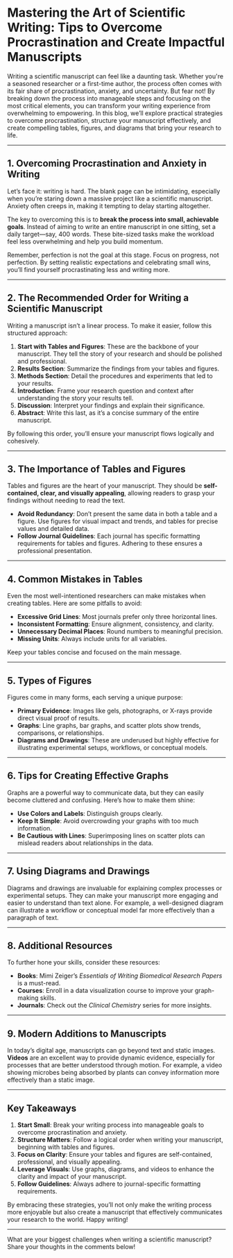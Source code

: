 # Mastering the Art of Scientific Writing: Tips to Overcome Procrastination and Create Impactful Manuscripts  

Writing a scientific manuscript can feel like a daunting task. Whether you're a seasoned researcher or a first-time author, the process often comes with its fair share of procrastination, anxiety, and uncertainty. But fear not! By breaking down the process into manageable steps and focusing on the most critical elements, you can transform your writing experience from overwhelming to empowering. In this blog, we’ll explore practical strategies to overcome procrastination, structure your manuscript effectively, and create compelling tables, figures, and diagrams that bring your research to life.  

---

## **1. Overcoming Procrastination and Anxiety in Writing**  

Let’s face it: writing is hard. The blank page can be intimidating, especially when you’re staring down a massive project like a scientific manuscript. Anxiety often creeps in, making it tempting to delay starting altogether.  

The key to overcoming this is to **break the process into small, achievable goals**. Instead of aiming to write an entire manuscript in one sitting, set a daily target—say, 400 words. These bite-sized tasks make the workload feel less overwhelming and help you build momentum.  

Remember, perfection is not the goal at this stage. Focus on progress, not perfection. By setting realistic expectations and celebrating small wins, you’ll find yourself procrastinating less and writing more.  

---

## **2. The Recommended Order for Writing a Scientific Manuscript**  

Writing a manuscript isn’t a linear process. To make it easier, follow this structured approach:  

1. **Start with Tables and Figures**: These are the backbone of your manuscript. They tell the story of your research and should be polished and professional.  
2. **Results Section**: Summarize the findings from your tables and figures.  
3. **Methods Section**: Detail the procedures and experiments that led to your results.  
4. **Introduction**: Frame your research question and context after understanding the story your results tell.  
5. **Discussion**: Interpret your findings and explain their significance.  
6. **Abstract**: Write this last, as it’s a concise summary of the entire manuscript.  

By following this order, you’ll ensure your manuscript flows logically and cohesively.  

---

## **3. The Importance of Tables and Figures**  

Tables and figures are the heart of your manuscript. They should be **self-contained, clear, and visually appealing**, allowing readers to grasp your findings without needing to read the text.  

- **Avoid Redundancy**: Don’t present the same data in both a table and a figure. Use figures for visual impact and trends, and tables for precise values and detailed data.  
- **Follow Journal Guidelines**: Each journal has specific formatting requirements for tables and figures. Adhering to these ensures a professional presentation.  

---

## **4. Common Mistakes in Tables**  

Even the most well-intentioned researchers can make mistakes when creating tables. Here are some pitfalls to avoid:  

- **Excessive Grid Lines**: Most journals prefer only three horizontal lines.  
- **Inconsistent Formatting**: Ensure alignment, consistency, and clarity.  
- **Unnecessary Decimal Places**: Round numbers to meaningful precision.  
- **Missing Units**: Always include units for all variables.  

Keep your tables concise and focused on the main message.  

---

## **5. Types of Figures**  

Figures come in many forms, each serving a unique purpose:  

- **Primary Evidence**: Images like gels, photographs, or X-rays provide direct visual proof of results.  
- **Graphs**: Line graphs, bar graphs, and scatter plots show trends, comparisons, or relationships.  
- **Diagrams and Drawings**: These are underused but highly effective for illustrating experimental setups, workflows, or conceptual models.  

---

## **6. Tips for Creating Effective Graphs**  

Graphs are a powerful way to communicate data, but they can easily become cluttered and confusing. Here’s how to make them shine:  

- **Use Colors and Labels**: Distinguish groups clearly.  
- **Keep It Simple**: Avoid overcrowding your graphs with too much information.  
- **Be Cautious with Lines**: Superimposing lines on scatter plots can mislead readers about relationships in the data.  

---

## **7. Using Diagrams and Drawings**  

Diagrams and drawings are invaluable for explaining complex processes or experimental setups. They can make your manuscript more engaging and easier to understand than text alone. For example, a well-designed diagram can illustrate a workflow or conceptual model far more effectively than a paragraph of text.  

---

## **8. Additional Resources**  

To further hone your skills, consider these resources:  

- **Books**: Mimi Zeiger’s *Essentials of Writing Biomedical Research Papers* is a must-read.  
- **Courses**: Enroll in a data visualization course to improve your graph-making skills.  
- **Journals**: Check out the *Clinical Chemistry* series for more insights.  

---

## **9. Modern Additions to Manuscripts**  

In today’s digital age, manuscripts can go beyond text and static images. **Videos** are an excellent way to provide dynamic evidence, especially for processes that are better understood through motion. For example, a video showing microbes being absorbed by plants can convey information more effectively than a static image.  

---

## **Key Takeaways**  

1. **Start Small**: Break your writing process into manageable goals to overcome procrastination and anxiety.  
2. **Structure Matters**: Follow a logical order when writing your manuscript, beginning with tables and figures.  
3. **Focus on Clarity**: Ensure your tables and figures are self-contained, professional, and visually appealing.  
4. **Leverage Visuals**: Use graphs, diagrams, and videos to enhance the clarity and impact of your manuscript.  
5. **Follow Guidelines**: Always adhere to journal-specific formatting requirements.  

By embracing these strategies, you’ll not only make the writing process more enjoyable but also create a manuscript that effectively communicates your research to the world. Happy writing!  

--- 

What are your biggest challenges when writing a scientific manuscript? Share your thoughts in the comments below!